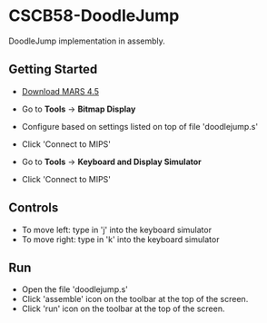 # CSCB58-DoodleJump
DoodleJump implementation in assembly. 

## Getting Started
-  [Download MARS 4.5](http://courses.missouristate.edu/kenvollmar/mars/)
-  Go to <b>Tools</b> -> <b>Bitmap Display</b>
-  Configure based on settings listed on top of file 'doodlejump.s'
-  Click 'Connect to MIPS'

-  Go to <b>Tools</b> -> <b>Keyboard and Display Simulator</b>
-  Click 'Connect to MIPS'

## Controls
- To move left: type in 'j' into the keyboard simulator
- To move right: type in 'k' into the keyboard simulator

## Run
- Open the file 'doodlejump.s'
- Click 'assemble' icon on the toolbar at the top of the screen.
- Click 'run' icon on the toolbar at the top of the screen.
